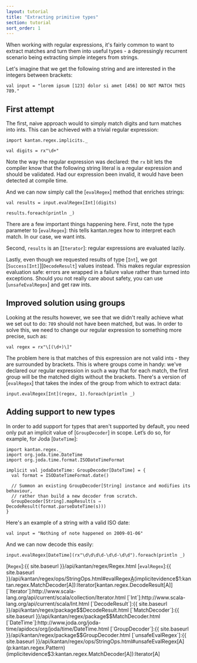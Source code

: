 ```yaml
---
layout: tutorial
title: "Extracting primitive types"
section: tutorial
sort_order: 1
---
```

When working with regular expressions, it's fairly common to want to extract matches and turn them into useful types -
a depressingly recurrent scenario being extracting simple integers from strings.

Let's imagine that we get the following string and are interested in the integers between brackets:

```tut:silent
val input = "lorem ipsum [123] dolor si amet [456] DO NOT MATCH THIS 789."
```

## First attempt

The first, naive approach would to simply match digits and turn matches into ints. This can be achieved with a trivial
regular expression:

```tut:silent
import kantan.regex.implicits._

val digits = rx"\d+"
```

Note the way the regular expression was declared: the `rx` bit lets the compiler know that the following string literal
is a regular expression and should be validated. Had our expression been invalid, it would have been detected at
compile time.

And we can now simply call the [`evalRegex`] method that enriches strings:

```tut
val results = input.evalRegex[Int](digits)

results.foreach(println _)
```

There are a few important things happening here. First, note the type parameter to [`evalRegex`]: this tells
kantan.regex how to interpret each match. In our case, we want ints.

Second, `results` is an [`Iterator`]: regular expressions are evaluated lazily.

Lastly, even though we requested results of type [`Int`], we got [`Success[Int]`][`DecodeResult`] values instead. This
makes regular expression evaluation safe: errors are wrapped in a failure value rather than turned into exceptions.
Should you not really care about safety, you can use [`unsafeEvalRegex`] and get raw ints.


## Improved solution using groups

Looking at the results however, we see that we didn't really achieve what we set out to do: `789` should not have been
matched, but was. In order to solve this, we need to change our regular expression to something more precise, such as:

```tut
val regex = rx"\[(\d+)\]"
```

The problem here is that matches of this expression are not valid ints - they are surrounded by brackets. This
is where groups come in handy: we've declared our regular expression in such a way that for each match, the first group
will be the matched digits without the brackets. There's a version of [`evalRegex`] that takes the index of the group
from which to extract data:

```tut
input.evalRegex[Int](regex, 1).foreach(println _)
```

## Adding support to new types

In order to add support for types that aren't supported by default, you need only put an implicit value of
[`GroupDecoder`] in scope. Let’s do so, for example, for Joda [`DateTime`]:

```tut:silent
import kantan.regex._
import org.joda.time.DateTime
import org.joda.time.format.ISODateTimeFormat

implicit val jodaDateTime: GroupDecoder[DateTime] = {
  val format = ISODateTimeFormat.date()

  // Summon an existing GroupDecoder[String] instance and modifies its behaviour,
  // rather than build a new decoder from scratch.
  GroupDecoder[String].mapResult(s ⇒ DecodeResult(format.parseDateTime(s)))
}
```

Here's an example of a string with a valid ISO date:

```tut:silent
val input = "Nothing of note happened on 2009-01-06"
```

And we can now decode this easily:

```tut
input.evalRegex[DateTime](rx"\d\d\d\d-\d\d-\d\d").foreach(println _)
```


[`Regex`]:{{ site.baseurl }}/api/kantan/regex/Regex.html
[`evalRegex`]:{{ site.baseurl }}/api/kantan/regex/ops/StringOps.html#evalRegex[A](p:kantan.regex.Pattern)(implicitevidence$1:kantan.regex.MatchDecoder[A]):Iterator[kantan.regex.DecodeResult[A]]
[`Iterator`]:http://www.scala-lang.org/api/current/scala/collection/Iterator.html
[`Int`]:http://www.scala-lang.org/api/current/scala/Int.html
[`DecodeResult`]:{{ site.baseurl }}/api/kantan/regex/package$$DecodeResult.html
[`MatchDecoder`]:{{ site.baseurl }}/api/kantan/regex/package$$MatchDecoder.html
[`DateTime`]:http://www.joda.org/joda-time/apidocs/org/joda/time/DateTime.html
[`GroupDecoder`]:{{ site.baseurl }}/api/kantan/regex/package$$GroupDecoder.html
[`unsafeEvalRegex`]:{{ site.baseurl }}/api/kantan/regex/ops/StringOps.html#unsafeEvalRegex[A](p:kantan.regex.Pattern)(implicitevidence$3:kantan.regex.MatchDecoder[A]):Iterator[A]
